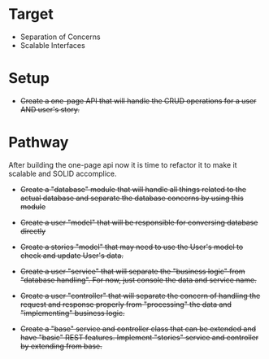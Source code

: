 # Target

-   Separation of Concerns
-   Scalable Interfaces

# Setup

-   ~~Create a one-page API that will handle the CRUD operations for a user AND user's story.~~

# Pathway

After building the one-page api now it is time to refactor it to make it scalable and SOLID accomplice.

-   ~~Create a "database" module that will handle all things related to the actual database and separate the database concerns by using this module~~

-   ~~Create a user "model" that will be responsible for conversing database directly~~

-   ~~Create a stories "model" that may need to use the User's model to check and update User's data.~~

-   ~~Create a user "service" that will separate the "business logic" from "database handling". For now, just console the data and service name.~~

-   ~~Create a user "controller" that will separate the concern of handling the request and response properly from "processing" the data and "implementing" business logic.~~

-   ~~Create a "base" service and controller class that can be extended and have "basic" REST features. Implement "stories" service and controller by extending from base.~~

